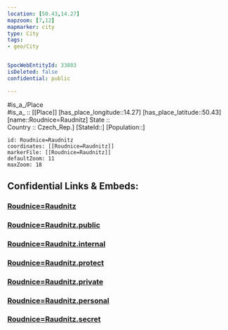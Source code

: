 ```yaml
---
location: [50.43,14.27] 
mapzoom: [7,12] 
mapmarker: city 
type: City
tags:
- geo/City


SpocWebEntityId: 33803
isDeleted: false
confidential: public

---
```

#is_a_/Place  
#is_a_ :: [[Place]] 
[has_place_longitude::14.27] 
[has_place_latitude::50.43] 
[name::Roudnice=Raudnitz] 
State ::  
Country :: Czech_Rep.] 
[StateId::] 
[Population::] 



```leaflet
id: Roudnice=Raudnitz
coordinates: [[Roudnice=Raudnitz]] 
markerFile: [[Roudnice=Raudnitz]] 
defaultZoom: 11 
maxZoom: 18
```


## Confidential Links & Embeds: 

### [Roudnice=Raudnitz](/_Standards/Earth/Continent/Europe/Europe~Central/Czech_Republic/regions~Czech_Republic/Ústecký/City/Roudnice=Raudnitz.md) 

### [Roudnice=Raudnitz.public](/_public/Earth/Continent/Europe/Europe~Central/Czech_Republic/regions~Czech_Republic/Ústecký/City/Roudnice=Raudnitz.public.md) 

### [Roudnice=Raudnitz.internal](/_internal/Earth/Continent/Europe/Europe~Central/Czech_Republic/regions~Czech_Republic/Ústecký/City/Roudnice=Raudnitz.internal.md) 

### [Roudnice=Raudnitz.protect](/_protect/Earth/Continent/Europe/Europe~Central/Czech_Republic/regions~Czech_Republic/Ústecký/City/Roudnice=Raudnitz.protect.md) 

### [Roudnice=Raudnitz.private](/_private/Earth/Continent/Europe/Europe~Central/Czech_Republic/regions~Czech_Republic/Ústecký/City/Roudnice=Raudnitz.private.md) 

### [Roudnice=Raudnitz.personal](/_personal/Earth/Continent/Europe/Europe~Central/Czech_Republic/regions~Czech_Republic/Ústecký/City/Roudnice=Raudnitz.personal.md) 

### [Roudnice=Raudnitz.secret](/_secret/Earth/Continent/Europe/Europe~Central/Czech_Republic/regions~Czech_Republic/Ústecký/City/Roudnice=Raudnitz.secret.md)

